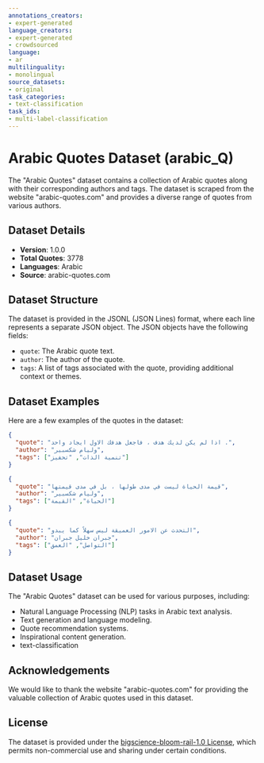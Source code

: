 ```yaml
---
annotations_creators:
- expert-generated
language_creators:
- expert-generated
- crowdsourced
language:
- ar
multilinguality:
- monolingual
source_datasets:
- original
task_categories:
- text-classification
task_ids:
- multi-label-classification
---
```




# Arabic Quotes Dataset (arabic_Q)

The "Arabic Quotes" dataset contains a collection of Arabic quotes along with their corresponding authors and tags. The dataset is scraped from the website "arabic-quotes.com" and provides a diverse range of quotes from various authors.

## Dataset Details

- **Version**: 1.0.0
- **Total Quotes**: 3778
- **Languages**: Arabic
- **Source**: arabic-quotes.com

## Dataset Structure

The dataset is provided in the JSONL (JSON Lines) format, where each line represents a separate JSON object. The JSON objects have the following fields:

- `quote`: The Arabic quote text.
- `author`: The author of the quote.
- `tags`: A list of tags associated with the quote, providing additional context or themes.

## Dataset Examples

Here are a few examples of the quotes in the dataset:

```json
{
  "quote": "اذا لم يكن لديك هدف ، فاجعل هدفك الاول ايجاد واحد .",
  "author": "وليام شكسبير",
  "tags": ["تنمية الذات", "تحفيز"]
}

{
  "quote": "قيمة الحياة ليست في مدى طولها ، بل في مدى قيمتها",
  "author": "وليام شكسبير",
  "tags": ["الحياة", "القيمة"]
}

{
  "quote": "التحدث عن الامور العميقة ليس سهلاً كما يبدو",
  "author": "جبران خليل جبران",
  "tags": ["التواصل", "العمق"]
}
```


## Dataset Usage

The "Arabic Quotes" dataset can be used for various purposes, including:

- Natural Language Processing (NLP) tasks in Arabic text analysis.
- Text generation and language modeling.
- Quote recommendation systems.
- Inspirational content generation.
- text-classification

## Acknowledgements

We would like to thank the website "arabic-quotes.com" for providing the valuable collection of Arabic quotes used in this dataset.

## License

The dataset is provided under the [bigscience-bloom-rail-1.0 License](https://huggingface.co/spaces/bigscience/license), which permits non-commercial use and sharing under certain conditions.
